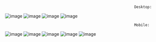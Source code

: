                                                                Desktop:
![image](https://github.com/user-attachments/assets/7dbd2e34-2f34-456d-8ef7-639c449c879f)
![image](https://github.com/user-attachments/assets/6a6f2522-f95b-41d5-bb25-7e7146f70588)
![image](https://github.com/user-attachments/assets/5d2aea83-1e6e-4627-8644-1474e0140985)
![image](https://github.com/user-attachments/assets/c5ae9dda-8502-4bb1-b85a-09b48e2a8385)

                                                               Mobile: 
![image](https://github.com/user-attachments/assets/6cc0380b-78a9-417f-ae26-818be83f42da)
![image](https://github.com/user-attachments/assets/0490945a-d3d3-4bf3-b01e-8bbd7a1e6f43)
![image](https://github.com/user-attachments/assets/a0e8792d-566d-46c7-82ec-e18c43e4fde5)
![image](https://github.com/user-attachments/assets/86c74706-b0a4-444e-b3a2-faff5791df73)
![image](https://github.com/user-attachments/assets/11aa342f-49bd-443c-b9a4-85703b81db1b)




